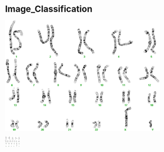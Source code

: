# Image_Classification
![Image of Yaktocat](Karyotyping.png)

<img src="Karyotyping.png" width="48">
